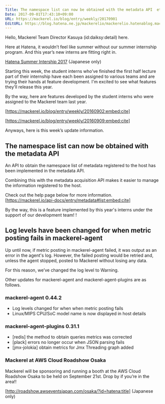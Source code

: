 ```yaml
---
Title: The namespace list can now be obtained with the metadata API  etc.
Date: 2017-09-01T17:43:10+09:00
URL: https://mackerel.io/blog/entry/weekly/20170901
EditURL: https://blog.hatena.ne.jp/mackerelio/mackerelio.hatenablog.mackerel.io/atom/entry/8599973812293988841
---
```


Hello, Mackerel Team Director Kasuya (id:daiksy:detail) here.

Here at Hatena, it wouldn’t feel like summer without our summer internship program. And this year’s new interns are fitting right in. 
 
[Hatena Summer Intership 2017](http://developer.hatenastaff.com/intern2017) (Japanese only)

Starting this week, the student interns who’ve finished the first half lecture part of their internship have each been assigned to various teams and are trying their hands at feature development. 
I'm excited to see what features they’ll release this year.

By the way, here are features developed by the student interns who were assigned to the Mackerel team last year.


[https://mackerel.io/blog/entry/weekly/20160902:embed:cite]

[https://mackerel.io/blog/entry/weekly/20160909:embed:cite]

Anyways, here is this week’s update information.

## The namespace list can now be obtained with the metadata API

An API to obtain the namespace list of metadata registered to the host has been implemented in the metadata API.

Combining this with the metadata acquisition API makes it easier to manage the information registered to the host.

Check out the help page below for more information.
[https://mackerel.io/api-docs/entry/metadata#list:embed:cite]

By the way, this is a feature implemented by this year's interns under the support of our development team! !

## Log levels have been changed for when metric posting fails in mackerel-agent

Up until now, if metric posting in mackerel-agent failed, it was output as an error in the agent's log. However, the failed posting would be retried and, unless the agent stopped, posted to Mackerel without losing any data.

For this reason, we’ve changed the log level to Warning.

Other updates for mackerel-agent and mackerel-agent-plugins are as follows.

### mackerel-agent 0.44.2

- Log levels changed for when when metric posting fails
- Linux/MIPS CPU/SoC model name is now displayed in host details 

### mackerel-agent-plugins 0.31.1

- [redis] the method to obtain queries metrics was corrected
- [plack] errors no longer occur when JSON parsing fails
- [jmx-jolokia] obtain metrics for Jmx Threading graph added

### Mackerel at AWS Cloud Roadshow Osaka

Mackerel will be sponsoring and running a booth at the AWS Cloud Roadshow Osaka to be held on September 21st. Drop by if you’re in the area!! 

[http://roadshow.awseventsjapan.com/osaka/?id=hatena:title] (Japanese only)
